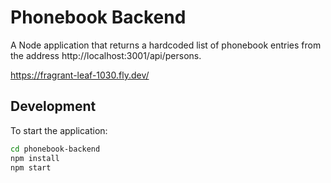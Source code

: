 # Phonebook Backend

A Node application that returns a hardcoded list of phonebook entries from the address http://localhost:3001/api/persons.

https://fragrant-leaf-1030.fly.dev/

## Development

To start the application:

```bash
cd phonebook-backend
npm install
npm start
```
